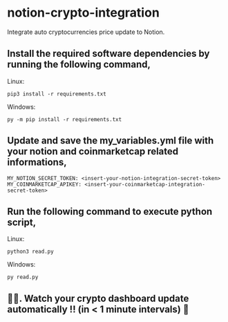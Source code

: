 # notion-crypto-integration

Integrate auto cryptocurrencies price update to Notion.

## Install the required software dependencies by running the following command,
    
Linux: 
    
    pip3 install -r requirements.txt

Windows: 
    
    py -m pip install -r requirements.txt

## Update and save the my_variables.yml file with your notion and coinmarketcap related informations,
    
    MY_NOTION_SECRET_TOKEN: <insert-your-notion-integration-secret-token>
    MY_COINMARKETCAP_APIKEY: <insert-your-coinmarketcap-integration-secret-token>

## Run the following command to execute python script,
    
Linux:

    python3 read.py   
    
Windows:
    
    py read.py

## 🙌🏻. Watch your crypto dashboard update automatically !! (in < 1 minute intervals) 🎉
